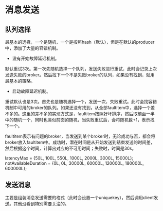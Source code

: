 # 消息发送

## 队列选择

最基本的选择，一个是随机，一个是按照hash（默认），但是在默认的producer中，添加了大量的容错机制。

- 没有开始故障延迟机制。

默认重试3次。第一次先随机选择一个队列，发送失败进行重试，此时会记录上次发送失败的broker。然后找下一个不是失败broker的队列，如果没有找到，就用最基本的策略。

- 启动故障延迟机制。

重试默认也是3次。首先也是随机选择一个，发送一次，失败重试。此时会找容错机制中可用的broker的队列。如果还没有找到，从全部faultitem中，选择一个差不多的。这里的差不多的实现方式是，faultitem按照好坏排序，然后取前面一半中的随机一个，同时也类似前面的随机，当失败重试后，会将随机数+1，表示找下一个。

faultitem表示有问题的broker，当发送到某个broker时，无论成功与否，都会将broker放入faultitem中。成功时，潜在时间是从开始发送到结束发送的时间差，然后根据这个时间，计算出对应的不可用时间；失败时，时间是30s。

latencyMax = {50L, 100L, 550L, 1000L, 2000L, 3000L, 15000L};
notAvailableDuration = {0L, 0L, 30000L, 60000L, 120000L, 180000L, 600000L};

## 发送消息

主要是组装消息发送需要的格式（此时会设置一个uniquekey），然后调用client发送。其他没看到特别需要关注的。
